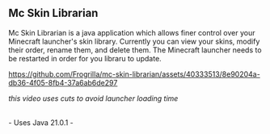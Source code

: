 ## Mc Skin Librarian

Mc Skin Librarian is a java application which allows finer control over your Minecraft launcher's skin library.
Currently you can view your skins, modify their order, rename them, and delete them.
The Minecraft launcher needs to be restarted in order for you libraru to update.

https://github.com/Frogrilla/mc-skin-librarian/assets/40333513/8e90204a-db36-4f05-8fb4-37a6ab6de297

*this video uses cuts to avoid launcher loading time*

<br>
- Uses Java 21.0.1 -
